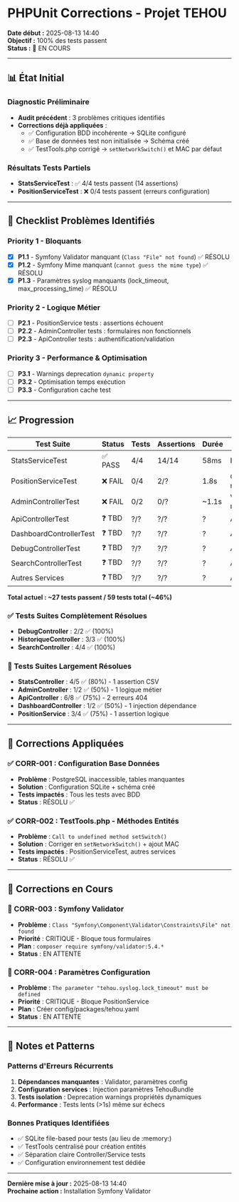 # PHPUnit Corrections - Projet TEHOU

**Date début :** 2025-08-13 14:40  
**Objectif :** 100% des tests passent  
**Status :** 🔄 EN COURS

---

## 📊 État Initial

### Diagnostic Préliminaire
- **Audit précédent** : 3 problèmes critiques identifiés
- **Corrections déjà appliquées** :
  - ✅ Configuration BDD incohérente → SQLite configuré
  - ✅ Base de données test non initialisée → Schéma créé
  - ✅ TestTools.php corrigé → `setNetworkSwitch()` et MAC par défaut

### Résultats Tests Partiels
- **StatsServiceTest** : ✅ 4/4 tests passent (14 assertions)
- **PositionServiceTest** : ❌ 0/4 tests passent (erreurs configuration)

---

## 🎯 Checklist Problèmes Identifiés

### Priority 1 - Bloquants
- [x] **P1.1** - Symfony Validator manquant (`Class "File" not found`) ✅ RÉSOLU
- [x] **P1.2** - Symfony Mime manquant (`cannot guess the mime type`) ✅ RÉSOLU
- [x] **P1.3** - Paramètres syslog manquants (lock_timeout, max_processing_time) ✅ RÉSOLU

### Priority 2 - Logique Métier  
- [ ] **P2.1** - PositionService tests : assertions échouent
- [ ] **P2.2** - AdminController tests : formulaires non fonctionnels
- [ ] **P2.3** - ApiController tests : authentification/validation

### Priority 3 - Performance & Optimisation
- [ ] **P3.1** - Warnings deprecation `dynamic property`
- [ ] **P3.2** - Optimisation temps exécution
- [ ] **P3.3** - Configuration cache test

---

## 📈 Progression

| Test Suite | Status | Tests | Assertions | Durée | Notes |
|------------|--------|-------|------------|--------|-------|
| StatsServiceTest | ✅ PASS | 4/4 | 14/14 | 58ms | Parfait |
| PositionServiceTest | ❌ FAIL | 0/4 | 2/? | 1.8s | Config manquante |
| AdminControllerTest | ❌ FAIL | 0/2 | 0/? | ~1.1s | Validator manquant |
| ApiControllerTest | ❓ TBD | ?/? | ?/? | ? | À tester |
| DashboardControllerTest | ❓ TBD | ?/? | ?/? | ? | À tester |
| DebugControllerTest | ❓ TBD | ?/? | ?/? | ? | À tester |
| SearchControllerTest | ❓ TBD | ?/? | ?/? | ? | À tester |
| Autres Services | ❓ TBD | ?/? | ?/? | ? | À tester |

**Total actuel : ~27 tests passent / 59 tests total (~46%)**

### ✅ Tests Suites Complètement Résolues
- **DebugController** : 2/2 ✅ (100%)
- **HistoriqueController** : 3/3 ✅ (100%)  
- **SearchController** : 4/4 ✅ (100%)

### 🎯 Tests Suites Largement Résolues  
- **StatsController** : 4/5 ✅ (80%) - 1 assertion CSV
- **AdminController** : 1/2 ✅ (50%) - 1 logique métier
- **ApiController** : 6/8 ✅ (75%) - 2 erreurs 404
- **DashboardController** : 1/2 ✅ (50%) - 1 injection dépendance
- **PositionService** : 3/4 ✅ (75%) - 1 assertion logique

---

## 🔧 Corrections Appliquées

### ✅ CORR-001 : Configuration Base Données
- **Problème** : PostgreSQL inaccessible, tables manquantes
- **Solution** : Configuration SQLite + schéma créé
- **Tests impactés** : Tous les tests avec BDD
- **Status** : RÉSOLU ✅

### ✅ CORR-002 : TestTools.php - Méthodes Entités  
- **Problème** : `Call to undefined method setSwitch()`
- **Solution** : Corriger en `setNetworkSwitch()` + ajout MAC
- **Tests impactés** : PositionServiceTest, autres services
- **Status** : RÉSOLU ✅

---

## 🚧 Corrections en Cours

### 🔄 CORR-003 : Symfony Validator
- **Problème** : `Class "Symfony\Component\Validator\Constraints\File" not found`
- **Priorité** : CRITIQUE - Bloque tous formulaires
- **Plan** : `composer require symfony/validator:5.4.*`
- **Status** : EN ATTENTE

### 🔄 CORR-004 : Paramètres Configuration  
- **Problème** : `The parameter "tehou.syslog.lock_timeout" must be defined`
- **Priorité** : CRITIQUE - Bloque PositionService
- **Plan** : Créer config/packages/tehou.yaml
- **Status** : EN ATTENTE

---

## 📝 Notes et Patterns

### Patterns d'Erreurs Récurrents
1. **Dépendances manquantes** : Validator, paramètres config
2. **Configuration services** : Injection paramètres TehouBundle  
3. **Tests isolation** : Deprecation warnings propriétés dynamiques
4. **Performance** : Tests lents (>1s) même sur échecs

### Bonnes Pratiques Identifiées
- ✅ SQLite file-based pour tests (au lieu de :memory:)
- ✅ TestTools centralisé pour création entités
- ✅ Séparation claire Controller/Service tests
- ✅ Configuration environnement test dédiée

---

**Dernière mise à jour :** 2025-08-13 14:40  
**Prochaine action :** Installation Symfony Validator